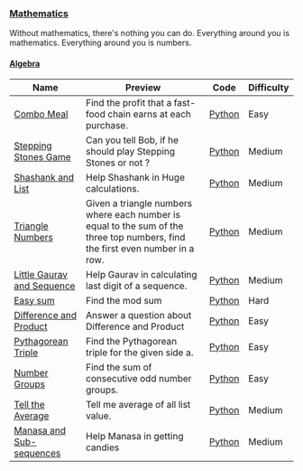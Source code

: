 
### [Mathematics](https://www.hackerrank.com/domains/mathematics)
Without mathematics, there's nothing you can do. Everything around you is mathematics. Everything around you is numbers.


#### [Algebra](https://www.hackerrank.com/domains/mathematics/algebra)

Name | Preview | Code | Difficulty
---- | ------- | ---- | ----------
[Combo Meal](https://www.hackerrank.com/challenges/combo-meal)|Find the profit that a fast-food chain earns at each purchase.|[Python](combo-meal.py)|Easy
[Stepping Stones Game](https://www.hackerrank.com/challenges/stepping-stones-game)|Can you tell Bob, if he should play Stepping Stones or not ?|[Python](stepping-stones-game.py)|Medium
[Shashank and List](https://www.hackerrank.com/challenges/shashank-and-list)|Help Shashank in Huge calculations.|[Python](shashank-and-list.py)|Medium
[Triangle Numbers](https://www.hackerrank.com/challenges/triangle-numbers)|Given a triangle numbers where each number is equal to the sum of the three top numbers, find the first even number in a row.|[Python](triangle-numbers.py)|Medium
[Little Gaurav and Sequence](https://www.hackerrank.com/challenges/little-gaurav-and-sequence)|Help Gaurav in calculating last digit of a sequence.|[Python](little-gaurav-and-sequence.py)|Medium
[Easy sum](https://www.hackerrank.com/challenges/easy-sum)|Find the mod sum|[Python](easy-sum.py)|Hard
[Difference and Product](https://www.hackerrank.com/challenges/difference-and-product)|Answer a question about Difference and Product|[Python](difference-and-product.py)|Easy
[Pythagorean Triple](https://www.hackerrank.com/challenges/pythagorean-triple)|Find the Pythagorean triple for the given side a.|[Python](pythagorean-triple.py)|Easy
[Number Groups](https://www.hackerrank.com/challenges/number-groups)|Find the sum of consecutive odd number groups.|[Python](number-groups.py)|Easy
[Tell the Average](https://www.hackerrank.com/challenges/tell-the-average)|Tell me average of all list value.|[Python](tell-the-average.py)|Medium
[Manasa and Sub-sequences ](https://www.hackerrank.com/challenges/manasa-and-sub-sequences)|Help Manasa in getting candies|[Python](manasa-and-sub-sequences.py)|Medium


